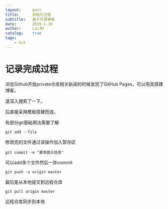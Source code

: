 ```yaml
---
layout:		post
title:		初始化过程
subtitle:	基于开源模板
date:		2019-1-19
author:		LaiJM
catalog:	true
tags:
    - Git
---
```


# 记录完成过程

浏览Github开放private仓库相关新闻的时候发现了GitHub Pages，可以用其搭建博客。

遂深入搜索了一下。

后直接采用模板搭建而成。

有部分git基础用法需要了解

`git add --file`

修改完的文件通过该操作加入暂存区

`git commit -m "更改提示信息"`

可以add多个文件然后一并commit

`git push -u origin master`

最后是从本地提交到远程仓库

`git pull origin master`

远程仓库同步到本地
